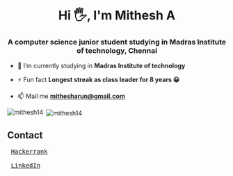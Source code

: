 <h1 align="center">Hi 🖐, I'm Mithesh A</h1>
<h3 align="center">A computer science junior student studying in Madras Institute of technology, Chennai</h3>


- 🔭 I’m currently studying in **Madras Institute of technology**

- ⚡ Fun fact **Longest streak as class leader for 8 years 😀**

- 📫 Mail me **mithesharun@gmail.com**



<p><img align="left" src="https://github-readme-stats.vercel.app/api/top-langs?username=mithesh14&show_icons=true&locale=en&layout=compact" alt="mithesh14" /></p>

<p>&nbsp;<img align="center" src="https://github-readme-stats.vercel.app/api?username=mithesh14&show_icons=true&locale=en" alt="mithesh14" /></p>

## Contact
<pre>
 <a href="https://www.hackerrank.com/mithesharun">Hackerrank</a><br>
 <a href="https://www.linkedin.com/in/Mithesh14">LinkedIn</a><br>
</pre>
